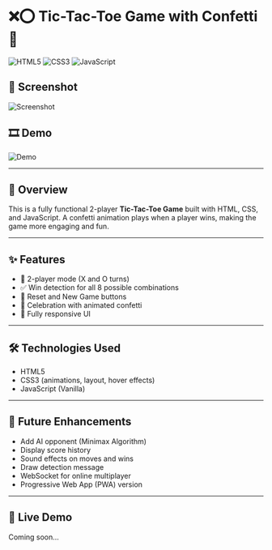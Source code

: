 # ❌⭕ Tic-Tac-Toe Game with Confetti 🎉

![HTML5](https://img.shields.io/badge/HTML5-E34F26?style=for-the-badge&logo=html5)
![CSS3](https://img.shields.io/badge/CSS3-1572B6?style=for-the-badge&logo=css3)
![JavaScript](https://img.shields.io/badge/JavaScript-F7DF1E?style=for-the-badge&logo=javascript&logoColor=black)

## 📸 Screenshot
![Screenshot](screenshots/tic-tac-toe.png)

## 🎞️ Demo
![Demo](gifs/tic-tac-toe-demo.gif)

---

## 📖 Overview
This is a fully functional 2-player **Tic-Tac-Toe Game** built with HTML, CSS, and JavaScript. A confetti animation plays when a player wins, making the game more engaging and fun.

---

## ✨ Features
- 🧠 2-player mode (X and O turns)  
- ✅ Win detection for all 8 possible combinations  
- 🔄 Reset and New Game buttons  
- 🎉 Celebration with animated confetti  
- 📱 Fully responsive UI

---

## 🛠️ Technologies Used
- HTML5  
- CSS3 (animations, layout, hover effects)  
- JavaScript (Vanilla)

---

## 🌱 Future Enhancements
- Add AI opponent (Minimax Algorithm)  
- Display score history  
- Sound effects on moves and wins  
- Draw detection message  
- WebSocket for online multiplayer  
- Progressive Web App (PWA) version

---

## 🔗 Live Demo  
Coming soon...
